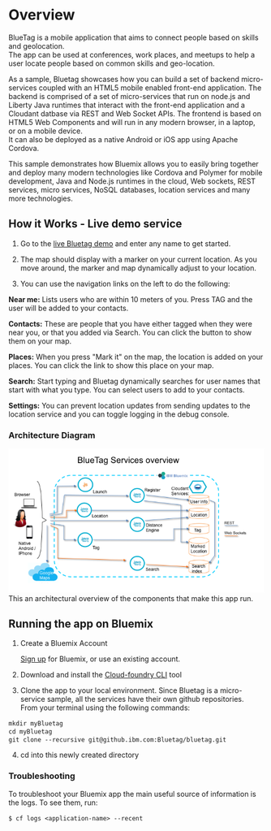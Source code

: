 # Overview


BlueTag is a mobile application that aims to connect people based on skills and geolocation.  
The app can be used at conferences, work places, and meetups to help a user locate people based on common skills and geo-location.  

As a sample, Bluetag showcases how you can build a set of backend micro-services coupled with an HTML5 mobile enabled front-end application.
The backend is comprised of a set of micro-services that run on node.js and Liberty Java runtimes that interact with the front-end application and a Cloudant datbase via REST and Web Socket APIs. 
The frontend is based on HTML5 Web Components and will run in any modern browser, in a laptop, or on a mobile device.  
It can also be deployed as a native Android or iOS app using Apache Cordova.

This sample demonstrates how Bluemix allows you to easily bring together and deploy many modern technologies like Cordova and Polymer for mobile development, Java and Node.js runtimes in the cloud, Web sockets, REST services, micro services, NoSQL databases, location services and many more technologies.



## How it Works - Live demo service

1. Go to the [live Bluetag demo][BluetagURL] and enter any name to get started. 

2. The map should display with a marker on your current location.  As you move around, the marker and map dynamically adjust to your location.

3. You can use the navigation links on the left to do the following:

**Near me:**  Lists users who are within 10 meters of you.  Press TAG and the user will be added to your contacts.

**Contacts:**  These are people that you have either tagged when they were near you, or that you added via Search.  You can click the button to show them on your map.

**Places:**  When you press "Mark it" on the map, the location is added on your places.   You can click the link to show this place on your map.

**Search:**  Start typing and Bluetag dynamically searches for user names that start with what you type.   You can select users to add to your contacts.

**Settings:**  You can prevent location updates from sending updates to the location service and you can toggle logging in the debug console.


### Architecture Diagram

<img src="./bluetag-services.png" width="650px"><br>This an architectural overview of the components that make this app run.<br>

## Running the app on Bluemix

1. Create a Bluemix Account

    [Sign up][bluemix_signup_url] for Bluemix, or use an existing account.

2. Download and install the [Cloud-foundry CLI][cloud_foundry_url] tool

3. Clone the app to your local environment. Since Bluetag is a micro-service sample, all the services have their own github repositories.  
From your terminal using the following commands:


  ```
  mkdir myBluetag
  cd myBluetag
  git clone --recursive git@github.ibm.com:Bluetag/bluetag.git
  ```

4. cd into this newly created directory

### Troubleshooting

To troubleshoot your Bluemix app the main useful source of information is the logs. To see them, run:

  ```
  $ cf logs <application-name> --recent
  ```

[BluetagURL]: http://bluetag.mybluemix.net/
[bluemix_signup_url]: https://console.ng.bluemix.net/?cm_mmc=Display-GitHubReadMe-_-BluemixSampleApp-PersonalityBox-_-Node-Box-_-BM-DevAd
[cloud_foundry_url]: https://github.com/cloudfoundry/cli
[download_node_url]: https://nodejs.org/download/